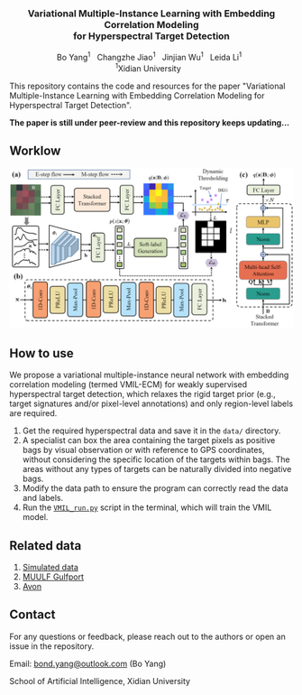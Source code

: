 <div align="center">
  <h3 align="center"><strong>Variational Multiple-Instance Learning with Embedding Correlation Modeling <br> for Hyperspectral Target Detection </strong></h3>
    <p align="center">
    <a>Bo Yang</a><sup>1</sup>&nbsp;&nbsp;
    <a>Changzhe Jiao</a><sup>1</sup>&nbsp;&nbsp;
    <a>Jinjian Wu</a><sup>1</sup>&nbsp;&nbsp;
    <a>Leida Li</a><sup>1</sup>&nbsp;&nbsp;
    <br>
    <sup>1</sup>Xidian University&nbsp;&nbsp;&nbsp;
</div>

This repository contains the code and resources for the paper "Variational Multiple-Instance Learning with Embedding Correlation Modeling for Hyperspectral Target Detection".

**The paper is still under peer-review and this repository keeps updating...**

## Worklow
![Image](https://github.com/BoYangXDU/VMIL-ECM/blob/main/workflow.png)

## How to use
We propose a variational multiple-instance neural network with embedding correlation modeling (termed VMIL-ECM) for weakly supervised hyperspectral target detection, 
which relaxes the rigid target prior (e.g., target signatures and/or pixel-level annotations) and only region-level labels are required.

1. Get the required hyperspectral data and save it in the `data/` directory.
2. A specialist can box the area containing the target pixels as positive bags by visual observation or with reference to GPS coordinates, without considering the specific location of the targets within bags. The areas without any types of targets can be naturally divided into negative bags.
3. Modify the data path to ensure the program can correctly read the data and labels.
4. Run the [`VMIL_run.py`](https://github.com/BoYangXDU/VMIL-ECM/blob/main/VMIL_run.py) script in the terminal, which will train the VMIL model.

## Related data
1. [Simulated data](https://github.com/GatorSense/Hyperspectral_Data_Simulation)
2. [MUULF Gulfport](https://github.com/GatorSense/MUUFLGulfport)
3. [Avon](https://www.rit.edu/dirs/spectir-hyperspectral-airborne-2012)

## Contact
For any questions or feedback, please reach out to the authors or open an issue in the repository.

Email: bond.yang@outlook.com (Bo Yang)

School of Artificial Intelligence, Xidian University
